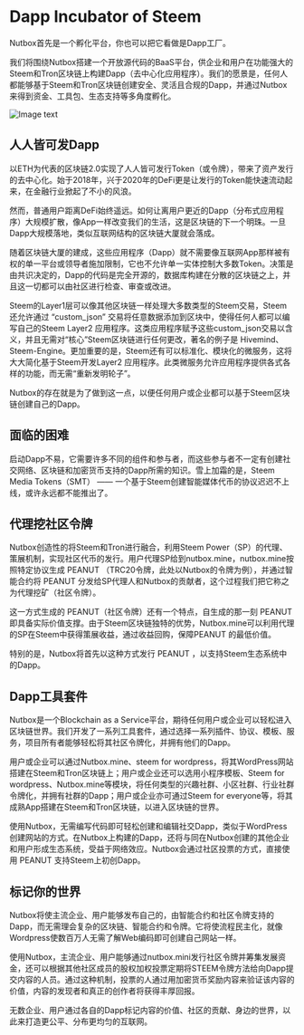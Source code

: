 # Dapp Incubator of Steem

Nutbox首先是一个孵化平台，你也可以把它看做是Dapp工厂。

我们将围绕Nutbox搭建一个开放源代码的BaaS平台，供企业和用户在功能强大的Steem和Tron区块链上构建Dapp（去中心化应用程序）。我们的愿景是，任何人都能够基于Steem和Tron区块链创建安全、灵活且合规的Dapp，并通过Nutbox来得到资金、工具包、生态支持等多角度孵化。

![Image text](http://wherein.mobi/wp-content/uploads/2020/10/nutbox.dexchange.png)

## 人人皆可发Dapp

以ETH为代表的区块链2.0实现了人人皆可发行Token（或令牌），带来了资产发行的去中心化。始于2018年，兴于2020年的DeFi更是让发行的Token能快速流动起来，在金融行业掀起了不小的风浪。

然而，普通用户距离DeFi始终遥远。如何让离用户更近的Dapp（分布式应用程序）大规模扩散，像App一样改变我们的生活，这是区块链的下一个明珠。一旦Dapp大规模落地，类似互联网结构的区块链大厦就会落成。

随着区块链大厦的建成，这些应用程序（Dapp）就不需要像互联网App那样被有权的单一平台或领导者施加限制，它也不允许单一实体控制大多数Token。决策是由共识决定的，Dapp的代码是完全开源的，数据库构建在分散的区块链之上，并且这一切都可以由社区进行检查、审查或改进。

Steem的Layer1层可以像其他区块链一样处理大多数类型的Steem交易，Steem还允许通过 “custom_json” 交易将任意数据添加到区块中，使得任何人都可以编写自己的Steem Layer2 应用程序。这类应用程序赋予这些custom_json交易以含义，并且无需对“核心”Steem区块链进行任何更改，著名的例子是 Hivemind、Steem-Engine。更加重要的是，Steem还有可以标准化、模块化的微服务，这将大大简化基于Steem开发Layer2 应用程序。此类微服务允许应用程序提供各式各样的功能，而无需“重新发明轮子”。

Nutbox的存在就是为了做到这一点，以便任何用户或企业都可以基于Steem区块链创建自己的Dapp。

## 面临的困难

启动Dapp不易，它需要许多不同的组件和参与者，而这些参与者不一定有创建社交网络、区块链和加密货币支持的Dapp所需的知识。雪上加霜的是，Steem Media Tokens（SMT） —— 一个基于Steem创建智能媒体代币的协议迟迟不上线，或许永远都不能推出了。

## 代理挖社区令牌

Nutbox创造性的将Steem和Tron进行融合，利用Steem Power（SP）的代理、策展机制，实现社区代币的发行。用户代理SP给到nutbox.mine，nutbox.mine按照特定协议生成 PEANUT （TRC20令牌，此处以Nutbox的令牌为例），并通过智能合约将 PEANUT 分发给SP代理人和Nutbox的贡献者，这个过程我们把它称之为代理挖矿（社区令牌）。

这一方式生成的 PEANUT（社区令牌）还有一个特点，自生成的那一刻 PEANUT 即具备实际价值支撑。由于Steem区块链独特的优势，Nutbox.mine可以利用代理的SP在Steem中获得策展收益，通过收益回购，保障PEANUT 的最低价值。

特别的是，Nutbox将首先以这种方式发行 PEANUT ，以支持Steem生态系统中的Dapp。

## Dapp工具套件

Nutbox是一个Blockchain as a Service平台，期待任何用户或企业可以轻松进入区块链世界。我们开发了一系列工具套件，通过选择一系列插件、协议、模板、服务，项目所有者能够轻松将其社区令牌化，并拥有他们的Dapp。

用户或企业可以通过Nutbox.mine、steem for wordpress，将其WordPress网站搭建在Steem和Tron区块链上；用户或企业还可以选用小程序模板、Steem for wordpress、Nutbox.mine等模块，将任何类型的兴趣社群、小区社群、行业社群令牌化，并拥有社群的Dapp；用户或企业亦可通过Steem for everyone等，将其成熟App搭建在Steem和Tron区块链，以进入区块链的世界。

使用Nutbox，无需编写代码即可轻松创建和编辑社交Dapp，类似于WordPress创建网站的方式。在Nutbox上构建的Dapp，还将与同在Nutbox创建的其他企业和用户形成生态系统，受益于网络效应。Nutbox会通过社区投票的方式，直接使用 PEANUT 支持Steem上初创Dapp。

## 标记你的世界

Nutbox将使主流企业、用户能够发布自己的，由智能合约和社区令牌支持的Dapp，而无需理会复杂的区块链、智能合约和令牌。它将使流程民主化，就像Wordpress使数百万人无需了解Web编码即可创建自己网站一样。

使用Nutbox，主流企业、用户能够通过nutbox.mini发行社区令牌并筹集发展资金，还可以根据其他社区成员的股权加权投票定期将STEEM令牌方法给向Dapp提交内容的人员。通过这种机制，投票的人通过用加密货币奖励内容来验证该内容的价值，内容的发现者和真正的创作者将获得丰厚回报。

无数企业、用户通过各自的Dapp标记内容的价值、社区的贡献、身边的世界，以此来打造更公平、分布更均匀的互联网。
